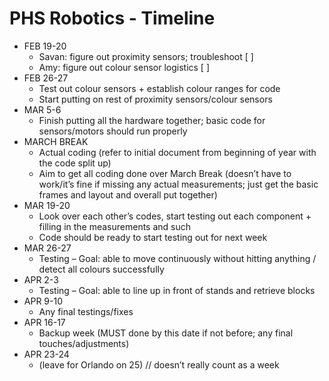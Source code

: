 # PHS Robotics - Timeline

- FEB 19-20
  -	Savan: figure out proximity sensors; troubleshoot [ ]
  -	Amy: figure out colour sensor logistics [ ]
- FEB 26-27
  -	Test out colour sensors + establish colour ranges for code
  -	Start putting on rest of proximity sensors/colour sensors
- MAR 5-6
  -	Finish putting all the hardware together; basic code for sensors/motors should run properly
- MARCH BREAK
  -	Actual coding (refer to initial document from beginning of year with the code split up)
  -	Aim to get all coding done over March Break (doesn’t have to work/it’s fine if missing any actual measurements; just get the basic frames and layout and overall put together)
- MAR 19-20
  -	Look over each other’s codes, start testing out each component + filling in the measurements and such 
  -	Code should be ready to start testing out for next week
- MAR 26-27
  -	Testing – Goal: able to move continuously without hitting anything / detect all colours successfully
- APR 2-3
  -	Testing – Goal: able to line up in front of stands and retrieve blocks 
- APR 9-10
  -	Any final testings/fixes
- APR 16-17
  -	Backup week (MUST done by this date if not before; any final touches/adjustments)
- APR 23-24 
  - (leave for Orlando on 25) // doesn’t really count as a week
